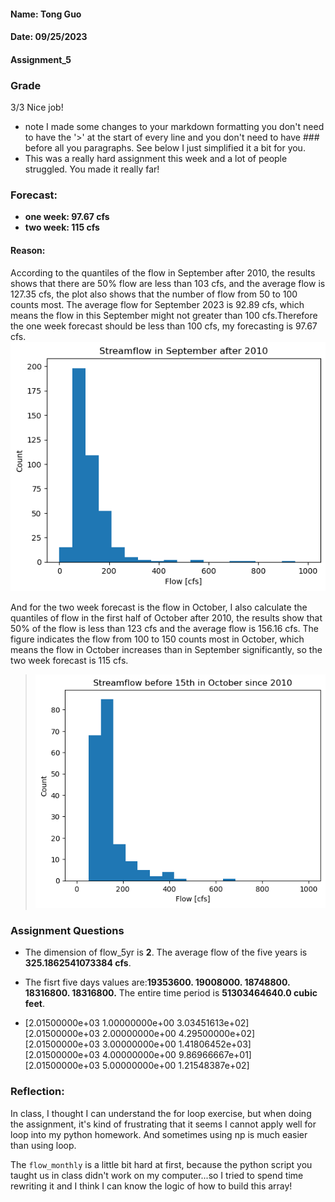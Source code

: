 #### Name: Tong Guo
#### Date: 09/25/2023
#### Assignment_5

### Grade
3/3 Nice job!
- note I made some changes to your markdown formatting you don't need to have the '>' at the start of every line and you don't need to have ### before all you paragraphs. See below I just simplified it a bit for you. 
- This was a really hard assignment this week and a lot of people struggled. You made it really far!
  
###


### Forecast:
- **one week: 97.67 cfs**
- **two week: 115 cfs**
#### Reason: 
According to the quantiles of the flow in September after 2010, the results shows that there are 50% flow are less than 103 cfs, and the average flow is 127.35 cfs, the plot also shows that the number of flow from 50 to 100 counts most. The average flow for September 2023 is 92.89 cfs, which means the flow in this September might not greater than 100 cfs.Therefore the one week forecast should be less than 100 cfs, my forecasting is 97.67 cfs.
![](Assignment_5/../output.png)

And for the two week forecast is the flow in October, I also calculate the quantiles of flow in the first half of October after 2010, the results show that 50% of the flow is less than 123 cfs and the average flow is 156.16 cfs. The figure indicates the flow from 100 to 150 counts most in October, which means the flow in October increases than in September significantly, so the two week forecast is 115 cfs.
> ![](Assignment_5/../output1.png)
>
### Assignment Questions
- The dimension of flow_5yr is **2**.
The average flow of the five years is **325.1862541073384 cfs**.

- The fisrt five days values are:**19353600. 19008000. 18748800. 18316800. 18316800.**
The entire time period is **51303464640.0 cubic feet**.

- [2.01500000e+03 1.00000000e+00 3.03451613e+02]
 [2.01500000e+03 2.00000000e+00 4.29500000e+02]
 [2.01500000e+03 3.00000000e+00 1.41806452e+03]
 [2.01500000e+03 4.00000000e+00 9.86966667e+01]
 [2.01500000e+03 5.00000000e+00 1.21548387e+02]

### Reflection: 
In class, I thought I can understand the for loop exercise, but when doing the assignment, it's kind of frustrating that it seems I cannot apply well for loop into my python homework. And sometimes using np is much easier than using loop.

The `flow_monthly` is a little bit hard at first, because the python script you taught us in class didn't work on my computer...so I tried to spend time rewriting it and I think I can know the logic of how to build this array! 